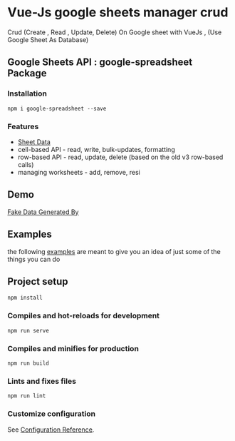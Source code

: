 # Vue-Js google sheets manager crud

Crud (Create , Read , Update, Delete) On Google sheet with VueJs , (Use Google Sheet As Database)

## Google Sheets API : google-spreadsheet Package

### Installation 

``` npm i google-spreadsheet --save ```

### Features

- [Sheet Data](https://www.mockaroo.com/)
- cell-based API - read, write, bulk-updates, formatting
- row-based API - read, update, delete (based on the old v3 row-based calls)
- managing worksheets - add, remove, resi

## Demo

[Fake Data Generated By](https://docs.google.com/spreadsheets/d/1QIftjUQX3dvd8_gSqiwQYRTifPqDP_venNGA6ULfMf0/edit#gid=0)

## Examples 

the following [examples](https://www.npmjs.com/package/google-spreadsheet#examples) are meant to give you an idea of just some of the things you can do

## Project setup
```
npm install
```

### Compiles and hot-reloads for development
```
npm run serve
```

### Compiles and minifies for production
```
npm run build
```

### Lints and fixes files
```
npm run lint
```

### Customize configuration
See [Configuration Reference](https://cli.vuejs.org/config/).
